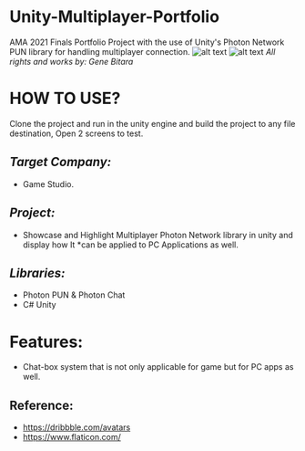 # **Unity-Multiplayer-Portfolio**
AMA 2021 Finals Portfolio Project with the use of Unity's Photon Network PUN library for handling multiplayer connection. 
![alt text](https://i.imgur.com/vQEB0nm.png)
![alt text](https://i.imgur.com/GtgSfTS.png)
_All rights and works by: Gene Bitara_

# **HOW TO USE?**
 Clone the project and run in the unity engine and build the project to any file destination, Open 2 screens to test.
## _Target Company:_ 
  * Game Studio.

## _Project:_
  * Showcase and Highlight Multiplayer Photon Network library in unity and display how It *can be applied to PC Applications as well.

## _Libraries:_
  * Photon PUN & Photon Chat
  * C# Unity

# **Features:**
  * Chat-box system that is not only applicable for game but for PC apps as well.

## Reference:
  * https://dribbble.com/avatars
  * https://www.flaticon.com/
